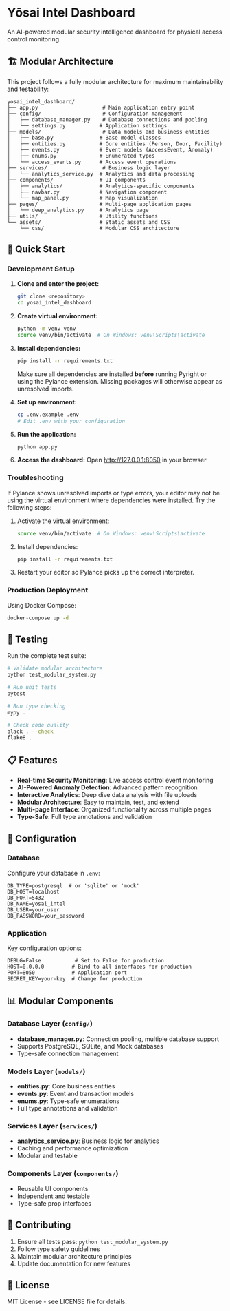 # Yōsai Intel Dashboard

An AI-powered modular security intelligence dashboard for physical access control monitoring.

## 🏗️ Modular Architecture

This project follows a fully modular architecture for maximum maintainability and testability:

```
yosai_intel_dashboard/
├── app.py                     # Main application entry point
├── config/                    # Configuration management
│   ├── database_manager.py    # Database connections and pooling
│   └── settings.py           # Application settings
├── models/                    # Data models and business entities
│   ├── base.py               # Base model classes
│   ├── entities.py           # Core entities (Person, Door, Facility)
│   ├── events.py             # Event models (AccessEvent, Anomaly)
│   ├── enums.py              # Enumerated types
│   └── access_events.py      # Access event operations
├── services/                  # Business logic layer
│   └── analytics_service.py  # Analytics and data processing
├── components/               # UI components
│   ├── analytics/            # Analytics-specific components
│   ├── navbar.py             # Navigation component
│   └── map_panel.py          # Map visualization
├── pages/                    # Multi-page application pages
│   └── deep_analytics.py     # Analytics page
├── utils/                    # Utility functions
└── assets/                   # Static assets and CSS
    └── css/                  # Modular CSS architecture
```

## 🚀 Quick Start

### Development Setup

1. **Clone and enter the project:**
   ```bash
   git clone <repository>
   cd yosai_intel_dashboard
   ```

2. **Create virtual environment:**
   ```bash
   python -m venv venv
   source venv/bin/activate  # On Windows: venv\Scripts\activate
   ```

3. **Install dependencies:**
   ```bash
   pip install -r requirements.txt
   ```
   Make sure all dependencies are installed **before** running Pyright or using
   the Pylance extension. Missing packages will otherwise appear as unresolved
   imports.

4. **Set up environment:**
   ```bash
   cp .env.example .env
   # Edit .env with your configuration
   ```

5. **Run the application:**
   ```bash
   python app.py
   ```

6. **Access the dashboard:**
   Open http://127.0.0.1:8050 in your browser

### Troubleshooting

If Pylance shows unresolved imports or type errors, your editor may not be
using the virtual environment where dependencies were installed. Try the
following steps:

1. Activate the virtual environment:
   ```bash
   source venv/bin/activate  # On Windows: venv\Scripts\activate
   ```

2. Install dependencies:
   ```bash
   pip install -r requirements.txt
   ```

3. Restart your editor so Pylance picks up the correct interpreter.

### Production Deployment

Using Docker Compose:
```bash
docker-compose up -d
```

## 🧪 Testing

Run the complete test suite:
```bash
# Validate modular architecture
python test_modular_system.py

# Run unit tests
pytest

# Run type checking
mypy .

# Check code quality
black . --check
flake8 .
```

## 📋 Features

- **Real-time Security Monitoring**: Live access control event monitoring
- **AI-Powered Anomaly Detection**: Advanced pattern recognition
- **Interactive Analytics**: Deep dive data analysis with file uploads
- **Modular Architecture**: Easy to maintain, test, and extend
- **Multi-page Interface**: Organized functionality across multiple pages
- **Type-Safe**: Full type annotations and validation

## 🔧 Configuration

### Database

Configure your database in `.env`:
```
DB_TYPE=postgresql  # or 'sqlite' or 'mock'
DB_HOST=localhost
DB_PORT=5432
DB_NAME=yosai_intel
DB_USER=your_user
DB_PASSWORD=your_password
```

### Application

Key configuration options:
```
DEBUG=False           # Set to False for production
HOST=0.0.0.0         # Bind to all interfaces for production
PORT=8050            # Application port
SECRET_KEY=your-key  # Change for production
```

## 📊 Modular Components

### Database Layer (`config/`)
- **database_manager.py**: Connection pooling, multiple database support
- Supports PostgreSQL, SQLite, and Mock databases
- Type-safe connection management

### Models Layer (`models/`)
- **entities.py**: Core business entities
- **events.py**: Event and transaction models
- **enums.py**: Type-safe enumerations
- Full type annotations and validation

### Services Layer (`services/`)
- **analytics_service.py**: Business logic for analytics
- Caching and performance optimization
- Modular and testable

### Components Layer (`components/`)
- Reusable UI components
- Independent and testable
- Type-safe prop interfaces

## 🤝 Contributing

1. Ensure all tests pass: `python test_modular_system.py`
2. Follow type safety guidelines
3. Maintain modular architecture principles
4. Update documentation for new features

## 📄 License

MIT License - see LICENSE file for details.

